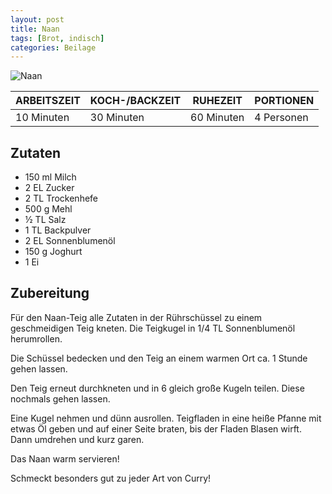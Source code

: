 ```yaml
---
layout: post
title: Naan
tags: [Brot, indisch]
categories: Beilage
---
```



![Naan](/assets/images/Naan.jpg)

| ARBEITSZEIT | KOCH-/BACKZEIT | RUHEZEIT | PORTIONEN |
|--------------|--------------|--------------|--------------|
| 10 Minuten | 30 Minuten | 60 Minuten | 4 Personen |  



## Zutaten
* 150 ml Milch    
* 2 EL Zucker         
* 2 TL Trockenhefe    
* 500 g Mehl    
* ½ TL Salz  
* 1 TL Backpulver  
* 2 EL Sonnenblumenöl  
* 150 g Joghurt      
* 1 Ei   
 
  

## Zubereitung
Für den Naan-Teig alle Zutaten in der Rührschüssel zu einem geschmeidigen Teig kneten. 
Die Teigkugel in 1/4 TL Sonnenblumenöl herumrollen.   

Die Schüssel bedecken und den Teig an einem warmen Ort ca. 1 Stunde gehen lassen.

Den Teig erneut durchkneten und in 6 gleich große Kugeln teilen. Diese nochmals gehen lassen.

Eine Kugel nehmen und dünn ausrollen. Teigfladen in eine heiße Pfanne mit etwas Öl geben und auf einer Seite braten, bis der Fladen Blasen wirft. 
Dann umdrehen und kurz garen. 

Das Naan warm servieren!

Schmeckt besonders gut zu jeder Art von Curry!

